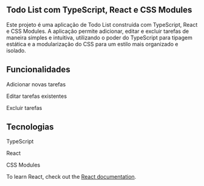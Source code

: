 ## Todo List com TypeScript, React e CSS Modules
Este projeto é uma aplicação de Todo List construída com TypeScript, React e CSS Modules. A aplicação permite adicionar, editar e excluir tarefas de maneira simples e intuitiva, utilizando o poder do TypeScript para tipagem estática e a modularização do CSS para um estilo mais organizado e isolado.

## Funcionalidades
Adicionar novas tarefas

Editar tarefas existentes

Excluir tarefas

## Tecnologias
TypeScript

React

CSS Modules


To learn React, check out the [React documentation](https://reactjs.org/).
